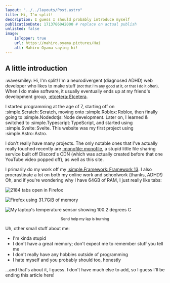 ```yaml
---
layout: "../../layouts/Post.astro"
title: Hi, I'm split!
description: I guess I should probably introduce myself
publicationDate: 1713786042000 # replace on actual publish
unlisted: false
image:
    isTopper: true
    url: https://mahiro.oyama.pictures/Hai
    alt: Mahiro Oyama saying hi!
---
```


## A little introduction
:wavesmiley: Hi, I'm split! I'm a neurodivergent (diagnosed ADHD) web developer who likes to make stuff <small>(not that i'm any good at it, or that I do it often)</small>. When I do make software, it usually eventually ends up at my friend's development group, [:etcetera:&#x202f;Etcetera](https://cetera.uk).

I started programming at the age of 7, starting off on :simple.Scratch:&#x202f;Scratch, moving onto :simple.Roblox:&#x202f;Roblox, then finally going to :simple.Nodedotjs:&#x202f;Node development. Later on, I learned & switched to :simple.Typescript:&#x202f;TypeScript, and started using :simple.Svelte:&#x202f;Svelte. This website was my first project using :simple.Astro:&#x202f;Astro.

I don't really have many projects. The only notable ones that I've actually really touched recently are [:monofile:&#x202f;monofile](https://github.com/mollersuite/monofile), a stupid little file sharing service built off Discord's CDN (which was actually created before that one YouTube video popped off), as well as this site.

I primarily do my work off my [:simple.Framework:&#x202f;Framework 13](/blog/setup#laptop). I also procrastinate a lot on both my online work and schoolwork (thanks, ADHD!) Oh, and if you're wondering why I have 64GB of RAM, I just really like tabs:

![2184 tabs open in Firefox](/blog/introduction/Screenshot_20240422_121458.png)

![Firefox using 31.7GiB of memory](/blog/introduction/Screenshot_20240422_121630.png)

![My laptop's temperature sensor showing 100.2 degrees C](/blog/introduction/Screenshot_20240422_121736.png)
<p align="center"><small>Send help my lap is burning</small></p>

Uh, other small stuff about me: 
- I'm kinda stupid
- I don't have a great memory; don't expect me to remember stuff you tell me
- I don't really have any hobbies outside of programming
- I hate myself and you probably should too, honestly

...and that's about it, I guess. I don't have much else to add, so I guess I'll be ending this article here!